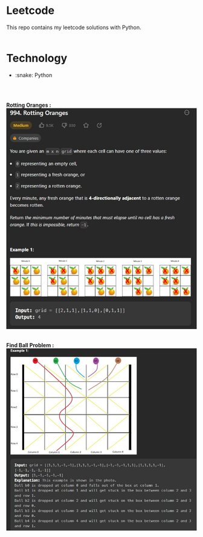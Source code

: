# Leetcode
This repo contains my leetcode solutions with Python.
<br><br>
<h1>Technology</h1>
<ul>
<li> :snake: Python </li>
</ul>

<br><br>

<b>Rotting Oranges : </b><br>
![rotting_oranges.jpg](https://github.com/SeymaAtmaca/Leetcode/blob/main/images/rotting%20oranges.jpg) <br><br>


<b>Find Ball Problem : </b><br>
![findBall.jpg](https://github.com/SeymaAtmaca/Leetcode/blob/main/images/findball.jpg)
